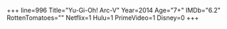 +++
line=996
Title="Yu-Gi-Oh! Arc-V"
Year=2014
Age="7+"
IMDb="6.2"
RottenTomatoes=""
Netflix=1
Hulu=1
PrimeVideo=1
Disney=0
+++

